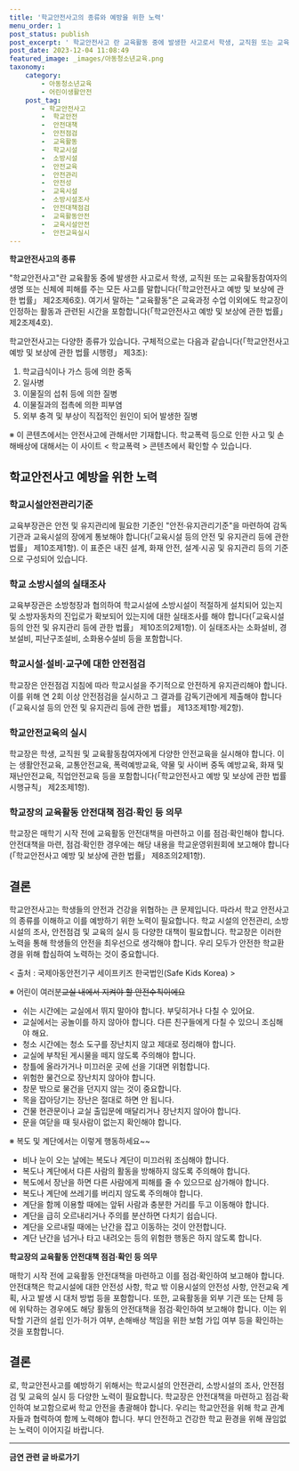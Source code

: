 ```yaml
---
title: '학교안전사고의 종류와 예방을 위한 노력'
menu_order: 1
post_status: publish
post_excerpt: ' 학교안전사고 란 교육활동 중에 발생한 사고로서 학생, 교직원 또는 교육활동참여자의 생명 또는 신체에 피해를 주는 모든 사고를 말합니다  학교안전사고 예방 및 보상에 관한 법률  제2조제6호 . 여기서 말하는  교육활동 은 교육과정 수업 이외에도 학교장이 인정하는 활동과 관련된 시간을 포함합니다  학교안전사고 예방 및 보상에 관한 법률  제2조제4호 .'
post_date: 2023-12-04 11:08:49
featured_image: _images/아동청소년교육.png
taxonomy:
    category:
        - 아동청소년교육
        - 어린이생활안전
    post_tag:
        - 학교안전사고
        -  학교안전
        -  안전대책
        -  안전점검
        -  교육활동
        -  학교시설
        -  소방시설
        -  안전교육
        -  안전관리
        -  안전성
        -  교육시설
        -  소방시설조사
        -  안전대책점검
        -  교육활동안전
        -  교육시설안전
        -  안전교육실시
---
```



**학교안전사고의 종류**

"학교안전사고"란 교육활동 중에 발생한 사고로서 학생, 교직원 또는 교육활동참여자의 생명 또는 신체에 피해를 주는 모든 사고를 말합니다(「학교안전사고 예방 및 보상에 관한 법률」 제2조제6호). 여기서 말하는 "교육활동"은 교육과정 수업 이외에도 학교장이 인정하는 활동과 관련된 시간을 포함합니다(「학교안전사고 예방 및 보상에 관한 법률」 제2조제4호).

학교안전사고는 다양한 종류가 있습니다. 구체적으로는 다음과 같습니다(「학교안전사고 예방 및 보상에 관한 법률 시행령」 제3조):

1. 학교급식이나 가스 등에 의한 중독
2. 일사병 
3. 이물질의 섭취 등에 의한 질병
4. 이물질과의 접촉에 의한 피부염
5. 외부 충격 및 부상이 직접적인 원인이 되어 발생한 질병

※ 이 콘텐츠에서는 안전사고에 관해서만 기재합니다. 학교폭력 등으로 인한 사고 및 손해배상에 대해서는 이 사이트 < 학교폭력 > 콘텐츠에서 확인할 수 있습니다.

## 학교안전사고 예방을 위한 노력

### 학교시설안전관리기준

교육부장관은 안전 및 유지관리에 필요한 기준인 "안전·유지관리기준"을 마련하여 감독기관과 교육시설의 장에게 통보해야 합니다(「교육시설 등의 안전 및 유지관리 등에 관한 법률」 제10조제1항). 이 표준은 내진 설계, 화재 안전, 설계·시공 및 유지관리 등의 기준으로 구성되어 있습니다.

### 학교 소방시설의 실태조사

교육부장관은 소방청장과 협의하여 학교시설에 소방시설이 적절하게 설치되어 있는지 및 소방자동차의 진입로가 확보되어 있는지에 대한 실태조사를 해야 합니다(「교육시설 등의 안전 및 유지관리 등에 관한 법률」 제10조의2제1항). 이 실태조사는 소화설비, 경보설비, 피난구조설비, 소화용수설비 등을 포함합니다.

### 학교시설·설비·교구에 대한 안전점검

학교장은 안전점검 지침에 따라 학교시설을 주기적으로 안전하게 유지관리해야 합니다. 이를 위해 연 2회 이상 안전점검을 실시하고 그 결과를 감독기관에게 제출해야 합니다(「교육시설 등의 안전 및 유지관리 등에 관한 법률」 제13조제1항·제2항).

### 학교안전교육의 실시

학교장은 학생, 교직원 및 교육활동참여자에게 다양한 안전교육을 실시해야 합니다. 이는 생활안전교육, 교통안전교육, 폭력예방교육, 약물 및 사이버 중독 예방교육, 화재 및 재난안전교육, 직업안전교육 등을 포함합니다(「학교안전사고 예방 및 보상에 관한 법률 시행규칙」 제2조제1항).

### 학교장의 교육활동 안전대책 점검·확인 등 의무

학교장은 매학기 시작 전에 교육활동 안전대책을 마련하고 이를 점검·확인해야 합니다. 안전대책을 마련, 점검·확인한 경우에는 해당 내용을 학교운영위원회에 보고해야 합니다(「학교안전사고 예방 및 보상에 관한 법률」 제8조의2제1항).

## 결론

학교안전사고는 학생들의 안전과 건강을 위협하는 큰 문제입니다. 따라서 학교 안전사고의 종류를 이해하고 이를 예방하기 위한 노력이 필요합니다. 학교 시설의 안전관리, 소방시설의 조사, 안전점검 및 교육의 실시 등 다양한 대책이 필요합니다. 학교장은 이러한 노력을 통해 학생들의 안전을 최우선으로 생각해야 합니다. 우리 모두가 안전한 학교환경을 위해 합심하여 노력하는 것이 중요합니다.

< 출처 : 국제아동안전기구 세이프키즈 한국법인(Safe Kids Korea) >

※ 어린이 여러분~~교실 내에서 지켜야 할 안전수칙이에요~~
- 쉬는 시간에는 교실에서 뛰지 말아야 합니다. 부딪히거나 다칠 수 있어요.
- 교실에서는 공놀이를 하지 않아야 합니다. 다른 친구들에게 다칠 수 있으니 조심해야 해요.
- 청소 시간에는 청소 도구를 장난치지 않고 제대로 정리해야 합니다.
- 교실에 부착된 게시물을 떼지 않도록 주의해야 합니다.
- 창틀에 올라가거나 미끄러운 곳에 선을 기대면 위험합니다.
- 위험한 물건으로 장난치지 않아야 합니다.
- 창문 밖으로 물건을 던지지 않는 것이 중요합니다.
- 목을 잡아당기는 장난은 절대로 하면 안 됩니다.
- 건물 현관문이나 교실 출입문에 매달리거나 장난치지 않아야 합니다.
- 문을 여닫을 때 뒷사람이 없는지 확인해야 합니다.

※ 복도 및 계단에서는 이렇게 행동하세요~~
- 비나 눈이 오는 날에는 복도나 계단이 미끄러워 조심해야 합니다.
- 복도나 계단에서 다른 사람의 활동을 방해하지 않도록 주의해야 합니다.
- 복도에서 장난을 하면 다른 사람에게 피해를 줄 수 있으므로 삼가해야 합니다.
- 복도나 계단에 쓰레기를 버리지 않도록 주의해야 합니다.
- 계단을 함께 이용할 때에는 앞뒤 사람과 충분한 거리를 두고 이동해야 합니다.
- 계단을 급히 오르내리거나 주의를 분산하면 다치기 쉽습니다.
- 계단을 오르내릴 때에는 난간을 잡고 이동하는 것이 안전합니다.
- 계단 난간을 넘거나 타고 내려오는 등의 위험한 행동은 하지 않도록 합니다.

**학교장의 교육활동 안전대책 점검·확인 등 의무**

매학기 시작 전에 교육활동 안전대책을 마련하고 이를 점검·확인하여 보고해야 합니다. 안전대책은 학교시설에 대한 안전성 사항, 학교 밖 이용시설의 안전성 사항, 안전교육 계획, 사고 발생 시 대처 방법 등을 포함합니다. 또한, 교육활동을 외부 기관 또는 단체 등에 위탁하는 경우에도 해당 활동의 안전대책을 점검·확인하여 보고해야 합니다. 이는 위탁할 기관의 설립 인가·허가 여부, 손해배상 책임을 위한 보험 가입 여부 등을 확인하는 것을 포함합니다.

## 결론
로, 학교안전사고를 예방하기 위해서는 학교시설의 안전관리, 소방시설의 조사, 안전점검 및 교육의 실시 등 다양한 노력이 필요합니다. 학교장은 안전대책을 마련하고 점검·확인하여 보고함으로써 학교 안전을 총괄해야 합니다. 우리는 학교안전을 위해 학교 관계자들과 협력하여 함께 노력해야 합니다. 부디 안전하고 건강한 학교 환경을 위해 끊임없는 노력이 이어지길 바랍니다.
<!-- wp:separator -->
<hr class="wp-block-separator has-alpha-channel-opacity"/>
<!-- /wp:separator -->

<!-- wp:group {"backgroundColor":"base","layout":{"type":"constrained"}} -->
<div class="wp-block-group has-base-background-color has-background"><!-- wp:paragraph {"align":"center","fontSize":"medium"} -->
<p class="has-text-align-center has-large-font-size"><strong>금연 관련 글 바로가기</strong></p>
<!-- /wp:paragraph -->


<!-- wp:latest-posts
{"categories":[{"id":15153,"count":19,"description":"","link":"https://uknowlaw.com/category/%ea%b8%88%ec%97%b0/","name":"금연","slug":"금연","taxonomy":"category","parent":0,"meta":[],"_links":{"self":[{"href":"https://uknowlaw.com/wp-json/wp/v2/categories/15153"}],"collection":[{"href":"https://uknowlaw.com/wp-json/wp/v2/categories"}],"about":[{"href":"https://uknowlaw.com/wp-json/wp/v2/taxonomies/category"}],"wp:post_type":[{"href":"https://uknowlaw.com/wp-json/wp/v2/posts?categories=15153"}],"curies":[{"name":"wp","href":"https://api.w.org/{rel}","templated":true}]}}],"postsToShow":100,"excerptLength":28,"postLayout":"grid","columns":2,"featuredImageAlign":"left","featuredImageSizeSlug":"large","fontSize":"small"} /--></div>
<!-- /wp:group -->